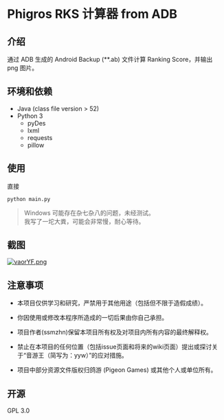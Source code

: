 # Phigros RKS 计算器 from ADB
## 介绍
通过 ADB 生成的 Android Backup (*\*.ab) 文件计算 Ranking Score，并输出 png 图片。
## 环境和依赖
* Java (class file version > 52)
* Python 3
    * pyDes
    * lxml
	* requests
	* pillow
## 使用
直接
```
python main.py
```

> Windows 可能存在杂七杂八的问题，未经测试。  
> 我写了一坨大粪，可能会非常慢，耐心等待。

## 截图
[![vaorYF.png](https://s1.ax1x.com/2022/08/15/vaorYF.png)](https://imgtu.com/i/vaorYF)

## 注意事项

- 本项目仅供学习和研究，严禁用于其他用途（包括但不限于造假成绩）。

- 你因使用或修改本程序所造成的一切后果由你自己承担。

- 项目作者(ssmzhn)保留本项目所有权及对项目内所有内容的最终解释权。

- 禁止在本项目的任何位置（包括issue页面和将来的wiki页面）提出或探讨关于“音游王（简写为：yyw）”的应对措施。

- 项目中部分资源文件版权归鸽游 (Pigeon Games) 或其他个人或单位所有。

## 开源
GPL 3.0
